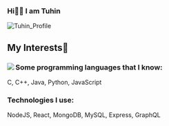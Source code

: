 ### Hi👋🏼 I am Tuhin

![Tuhin_Profile](https://user-images.githubusercontent.com/66861616/134353949-cf8ef8d0-ba22-47fe-877d-e73c7991729a.png)

<h2>My Interests🤗</h2>
<div display="flex">
<div><image align="left" src="https://user-images.githubusercontent.com/66861616/134354624-a9f333e9-76e7-435e-8dbd-b67688d714ae.gif"/></div>
<div>
  <h3>Some programming languages that I know:</h3>
  <p>C, C++, Java, Python, JavaScript</p>

  <h3>Technologies I use:</h3>
  <p>NodeJS, React, MongoDB, MySQL, Express, GraphQL</p>
</div>
</div>

